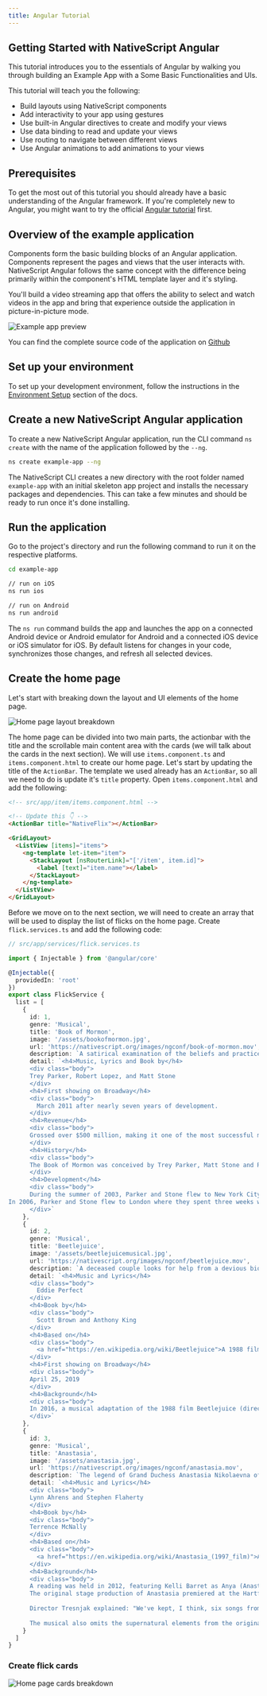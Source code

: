 ```yaml
---
title: Angular Tutorial
---
```


## Getting Started with NativeScript Angular

This tutorial introduces you to the essentials of Angular by walking you through building an Example App with a Some Basic Functionalities and UIs.

This tutorial will teach you the following:

- Build layouts using NativeScript components
- Add interactivity to your app using gestures
- Use built-in Angular directives to create and modify your views
- Use data binding to read and update your views
- Use routing to navigate between different views
- Use Angular animations to add animations to your views

## Prerequisites

To get the most out of this tutorial you should already have a basic understanding of the Angular framework. If you're completely new to Angular, you might want to try the official [Angular tutorial](https://angular.io/tutorial) first.

## Overview of the example application

Components form the basic building blocks of an Angular application. Components represent the pages and views that the user interacts with. NativeScript Angular follows the same concept with the difference being primarily within the component's HTML template layer and it's styling.

You'll build a video streaming app that offers the ability to select and watch videos in the app and bring that experience outside the application in picture-in-picture mode.

![Example app preview](./public/assets/images/tutorial/tutorial-example-app-preview.png)

You can find the complete source code of the application on [Github]()

## Set up your environment

To set up your development environment, follow the instructions in the [Environment Setup](https://docs.nativescript.org/environment-setup.html#windows-android) section of the docs.

## Create a new NativeScript Angular application

To create a new NativeScript Angular application, run the CLI command `ns create` with the name of the application followed by the `--ng`.

```bash
ns create example-app --ng
```

The NativeScript CLI creates a new directory with the root folder named `example-app` with an initial skeleton app project and installs the necessary packages and dependencies. This can take a few minutes and should be ready to run once it's done installing.

## Run the application

Go to the project's directory and run the following command to run it on the respective platforms.

```bash
cd example-app

// run on iOS
ns run ios

// run on Android
ns run android
```

The `ns run` command builds the app and launches the app on a connected Android device or Android emulator for Android and a connected iOS device or iOS simulator for iOS. By default listens for changes in your code, synchronizes those changes, and refresh all selected devices.

## Create the home page

Let's start with breaking down the layout and UI elements of the home page.

![Home page layout breakdown](./public/assets/images/tutorial/tutorial-example-app-master-breakdown.png)

The home page can be divided into two main parts, the actionbar with the title and the scrollable main content area with the cards (we will talk about the cards in the next section). We will use `items.component.ts` and `items.component.html` to create our home page. Let's start by updating the title of the `ActionBar`. The template we used already has an `ActionBar`, so all we need to do is update it's `title` property. Open `items.component.html` and add the following:

```html
<!-- src/app/item/items.component.html -->

<!-- Update this 👇 -->
<ActionBar title="NativeFlix"></ActionBar>

<GridLayout>
  <ListView [items]="items">
    <ng-template let-item="item">
      <StackLayout [nsRouterLink]="['/item', item.id]">
        <label [text]="item.name"></label>
      </StackLayout>
    </ng-template>
  </ListView>
</GridLayout>
```

Before we move on to the next section, we will need to create an array that will be used to display the list of flicks on the home page. Create `flick.services.ts` and add the following code:

```typescript
// src/app/services/flick.services.ts

import { Injectable } from '@angular/core'

@Injectable({
  providedIn: 'root'
})
export class FlickService {
  list = [
    {
      id: 1,
      genre: 'Musical',
      title: 'Book of Mormon',
      image: '/assets/bookofmormon.jpg',
      url: 'https://nativescript.org/images/ngconf/book-of-mormon.mov',
      description: `A satirical examination of the beliefs and practices of The Church of Jesus Christ of Latter-day Saints.`,
      detail: `<h4>Music, Lyrics and Book by</h4>
      <div class="body">
      Trey Parker, Robert Lopez, and Matt Stone
      </div>
      <h4>First showing on Broadway</h4>
      <div class="body">
        March 2011 after nearly seven years of development.
      </div>
      <h4>Revenue</h4>
      <div class="body">
      Grossed over $500 million, making it one of the most successful musicals of all time.
      </div>
      <h4>History</h4>
      <div class="body">
      The Book of Mormon was conceived by Trey Parker, Matt Stone and Robert Lopez. Parker and Stone grew up in Colorado, and were familiar with The Church of Jesus Christ of Latter-day Saints and its members. They became friends at the University of Colorado Boulder and collaborated on a musical film, Cannibal! The Musical (1993), their first experience with movie musicals. In 1997, they created the TV series South Park for Comedy Central and in 1999, the musical film South Park: Bigger, Longer & Uncut. The two had first thought of a fictionalized Joseph Smith, religious leader and founder of the Latter Day Saint movement, while working on an aborted Fox series about historical characters. Their 1997 film, Orgazmo, and a 2003 episode of South Park, "All About Mormons", both gave comic treatment to Mormonism. Smith was also included as one of South Park's "Super Best Friends", a Justice League parody team of religious figures like Jesus and Buddha.
      </div>
      <h4>Development</h4>
      <div class="body">
      During the summer of 2003, Parker and Stone flew to New York City to discuss the script of their new film, Team America: World Police, with friend and producer Scott Rudin (who also produced South Park: Bigger, Longer & Uncut). Rudin advised the duo to see the musical Avenue Q on Broadway, finding the cast of marionettes in Team America similar to the puppets of Avenue Q. Parker and Stone went to see the production during that summer and the writer-composers of Avenue Q, Lopez and Jeff Marx, noticed them in the audience and introduced themselves. Lopez revealed that South Park: Bigger, Longer & Uncut was highly influential in the creation of Avenue Q. The quartet went for drinks afterwards, and soon found that each camp wanted to write something involving Joseph Smith. The four began working out details nearly immediately, with the idea to create a modern story formulated early on. For research purposes, the quartet took a road trip to Salt Lake City where they "interviewed a bunch of missionaries—or ex-missionaries." They had to work around Parker and Stone's South Park schedule.
In 2006, Parker and Stone flew to London where they spent three weeks with Lopez, who was working on the West End production of Avenue Q. There, the three wrote "four or five songs" and came up with the basic idea of the story. After an argument between Parker and Marx, who felt he was not getting enough creative control, Marx was separated from the project.[10] For the next few years, the remaining trio met frequently to develop what they initially called The Book of Mormon: The Musical of the Church of Jesus Christ of Latter-day Saints. "There was a lot of hopping back and forth between L.A. and New York," Parker recalled.
      </div>`
    },
    {
      id: 2,
      genre: 'Musical',
      title: 'Beetlejuice',
      image: '/assets/beetlejuicemusical.jpg',
      url: 'https://nativescript.org/images/ngconf/beetlejuice.mov',
      description: `A deceased couple looks for help from a devious bio-exorcist to handle their haunted house.`,
      detail: `<h4>Music and Lyrics</h4>
      <div class="body">
        Eddie Perfect
      </div>
      <h4>Book by</h4>
      <div class="body">
        Scott Brown and Anthony King
      </div>
      <h4>Based on</h4>
      <div class="body">
        <a href="https://en.wikipedia.org/wiki/Beetlejuice">A 1988 film of the same name.</a>
      </div>
      <h4>First showing on Broadway</h4>
      <div class="body">
      April 25, 2019
      </div>
      <h4>Background</h4>
      <div class="body">
      In 2016, a musical adaptation of the 1988 film Beetlejuice (directed by Tim Burton and starring Geena Davis as Barbara Maitland, Alec Baldwin as Adam Maitland, Winona Ryder as Lydia Deetz and Michael Keaton as Betelgeuse) was reported to be in the works, directed by Alex Timbers and produced by Warner Bros., following a reading with Christopher Fitzgerald in the title role. In March 2017, it was reported that Australian musical comedian Eddie Perfect would be writing the music and lyrics and Scott Brown and Anthony King would be writing the book of the musical, and that another reading would take place in May, featuring Kris Kukul as musical director. The musical has had three readings and two laboratory workshops with Alex Brightman in the title role, Sophia Anne Caruso as Lydia Deetz, Kerry Butler and Rob McClure as Barbara and Adam Maitland.
      </div>`
    },
    {
      id: 3,
      genre: 'Musical',
      title: 'Anastasia',
      image: '/assets/anastasia.jpg',
      url: 'https://nativescript.org/images/ngconf/anastasia.mov',
      description: `The legend of Grand Duchess Anastasia Nikolaevna of Russia.`,
      detail: `<h4>Music and Lyrics</h4>
      <div class="body">
      Lynn Ahrens and Stephen Flaherty
      </div>
      <h4>Book by</h4>
      <div class="body">
      Terrence McNally
      </div>
      <h4>Based on</h4>
      <div class="body">
        <a href="https://en.wikipedia.org/wiki/Anastasia_(1997_film)">A 1997 film of the same name.</a>
      </div>
      <h4>Background</h4>
      <div class="body">
      A reading was held in 2012, featuring Kelli Barret as Anya (Anastasia), Aaron Tveit as Dmitry, Patrick Page as Vladimir, and Angela Lansbury as the Empress Maria. A workshop was held on June 12, 2015, in New York City, and included Elena Shaddow as Anya, Ramin Karimloo as Gleb Vaganov, a new role, and Douglas Sills as Vlad.
      The original stage production of Anastasia premiered at the Hartford Stage in Hartford, Connecticut on May 13, 2016 (previews). The show was directed by Darko Tresnjak and choreography by Peggy Hickey, with Christy Altomare and Derek Klena starring as Anya and Dmitry, respectively.
      
      Director Tresnjak explained: "We've kept, I think, six songs from the movie, but there are 16 new numbers. We've kept the best parts of the animated movie, but it really is a new musical." The musical also adds characters not in the film. Additionally, Act 1 is set in Russia and Act 2 in Paris, "which was everything modern Soviet Russia was not: free, expressive, creative, no barriers," according to McNally.
      
      The musical also omits the supernatural elements from the original film, including the character of Rasputin and his musical number "In the Dark of the Night", (although that song’s melody is repurposed in the new number "Stay, I Pray You"), and introduces instead a new villain called Gleb, a general for the Bolsheviks who receives orders to kill Anya.`
    }
  ]
}
```

### Create flick cards

![Home page cards breakdown](./public/assets/images/tutorial/tutorial-example-app-master-card-breakdown.png)
